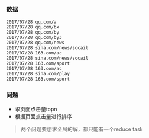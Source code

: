 ### 数据
```aidl
2017/07/28 qq.com/a
2017/07/28 qq.com/bx
2017/07/28 qq.com/by
2017/07/28 qq.com/by3
2017/07/28 qq.com/news
2017/07/28 sina.com/news/socail
2017/07/28 163.com/ac
2017/07/28 sina.com/news/socail
2017/07/28 163.com/sport
2017/07/28 163.com/ac
2017/07/28 sina.com/play
2017/07/28 163.com/sport
```

### 问题
- 求页面点击量topn
- 根据页面点击量进行排序

> 两个问题要想求全局的解，都只能有一个reduce task